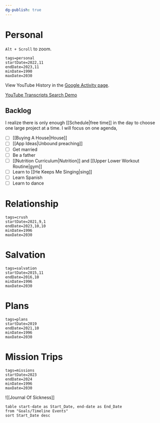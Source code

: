 ```yaml
---
dg-publish: true
---
```


# Personal

`Alt + Scroll` to zoom.

```timeline-vis
tags=personal
startDate=2022,11
endDate=2023,11
minDate=1990
maxDate=2030
```

View YouTube History in the [Google Activity page](https://myactivity.google.com/product/youtube?hl=en).

[YouTube Transcripts Search Demo](https://www.youtube.com/watch?v=awmyhaFLXsQ)

## Backlog

I realize there is only enough [[Schedule|free time]] in the day to choose one large project at a time. I will focus on one agenda,

- [ ] [[Buying A House|House]]
- [ ] [[App Ideas|Unbound  preaching]]
- [ ] Get married
- [ ] Be a father
- [ ] [[Nutrition Curriculum|Nutrition]] and [[Upper Lower Workout Routine|gym]]
- [ ] Learn to [[He Keeps Me Singing|sing]]
- [ ] Learn Spanish
- [ ] Learn to dance
# Relationship

```timeline-vis
tags=crush
startDate=2021,9,1
endDate=2023,10,10
minDate=1996
maxDate=2030
```

# Salvation

```timeline-vis
tags=salvation
startDate=2015,11
endDate=2016,10
minDate=1996
maxDate=2030
```

# Plans

```timeline-vis
tags=plans
startDate=2019
endDate=2021,10
minDate=1996
maxDate=2030
```

# Mission Trips

```timeline-vis
tags=missions
startDate=2023
endDate=2024
minDate=1996
maxDate=2030
```


![[Journal Of Sickness]]


```dataview
table start-date as Start_Date, end-date as End_Date
from "Goals/Timeline Events"
sort Start_Date desc
```
